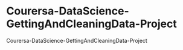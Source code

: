 # Courersa-DataScience-GettingAndCleaningData-Project
Courersa-DataScience-GettingAndCleaningData-Project
